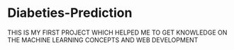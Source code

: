 # Diabeties-Prediction
THIS IS MY FIRST PROJECT WHICH HELPED ME TO GET KNOWLEDGE ON THE MACHINE LEARNING CONCEPTS AND WEB DEVELOPMENT
